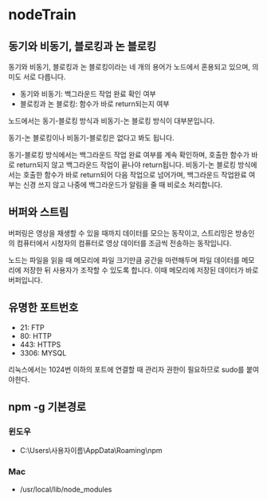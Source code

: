 # nodeTrain

## 동기와 비동기, 블로킹과 논 블로킹

동기와 비동기, 블로킹과 논 블로킹이라는 네 개의 용어가 노드에서 혼용되고 있으며, 의미도 서로 다릅니다.

- 동기와 비동기: 백그라운드 작업 완료 확인 여부
- 블로킹과 논 블로킹: 함수가 바로 return되는지 여부

노드에서는 동기-블로킹 방식과 비동기-논 블로킹 방식이 대부분입니다.

동기-논 블로킹이나 비동기-블로킹은 없다고 봐도 됩니다.

동기-블로킹 방식에서는 백그라운드 작업 완료 여부를 계속 확인하며, 호출한 함수가 바로 return되지 않고 백그라운드 작업이 끝나야 return됩니다. 비동기-논 블로킹 방식에서는 호출한 함수가 바로 return되어 다음 작업으로 넘어가며, 백그라운드 작업완료 여부는 신경 쓰지 않고 나중에 백그라운드가 알림을 줄 때 비로소 처리합니다.

## 버퍼와 스트림

버퍼링은 영상을 재생할 수 있을 때까지 데이터를 모으는 동작이고, 스트리밍은 방송인의 컴퓨터에서 시청자의 컴퓨터로 영상 데이터를 조금씩 전송하는 동작입니다.

노드는 파일을 읽을 때 메모리에 파일 크기만큼 공간을 마련해두며 파일 데이터를 메모리에 저장한 뒤 사용자가 조작할 수 있도록 합니다. 이때 메모리에 저장된 데이터가 바로 버퍼입니다.

## 유명한 포트번호

- 21: FTP
- 80: HTTP
- 443: HTTPS
- 3306: MYSQL

리눅스에서는 1024번 이하의 포트에 연결할 때 관리자 권한이 필요하므로 sudo를 붙여야한다.

## npm -g 기본경로 

### 윈도우
- C:\Users\사용자이름\AppData\Roaming\npm 

### Mac
- /usr/local/lib/node_modules
